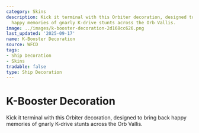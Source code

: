 ```yaml
---
category: Skins
description: Kick it terminal with this Orbiter decoration, designed to bring back
  happy memories of gnarly K-drive stunts across the Orb Vallis.
image: ../images/k-booster-decoration-2d168cc626.png
last_updated: '2025-09-17'
name: K-Booster Decoration
source: WFCD
tags:
- Ship Decoration
- Skins
tradable: false
type: Ship Decoration
---
```


# K-Booster Decoration

Kick it terminal with this Orbiter decoration, designed to bring back happy memories of gnarly K-drive stunts across the Orb Vallis.

